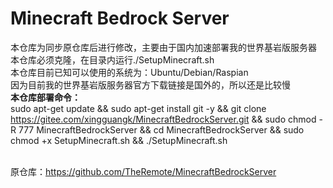 # Minecraft Bedrock Server
本仓库为同步原仓库后进行修改，主要由于国内加速部署我的世界基岩版服务器<br>
本仓库必须克隆，在目录内运行./SetupMinecraft.sh<br>
本仓库目前已知可以使用的系统为：Ubuntu/Debian/Raspian<br>
因为目前我的世界基岩版服务器官方下载链接是国外的，所以还是比较慢<br>
<b>本仓库部署命令：</b><br>
sudo apt-get update && sudo apt-get install git -y && git clone https://gitee.com/xingguangk/MinecraftBedrockServer.git && sudo chmod -R 777 MinecraftBedrockServer && cd MinecraftBedrockServer && sudo chmod +x SetupMinecraft.sh && ./SetupMinecraft.sh<br>
<br>

原仓库：https://github.com/TheRemote/MinecraftBedrockServer<br>
